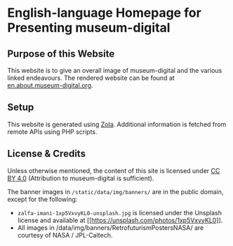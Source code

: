 # English-language Homepage for Presenting museum-digital

## Purpose of this Website

This website is to give an overall image of museum-digital and the various linked endeavours. The rendered website can be found at [en.about.museum-digital.org](https://en.about.museum-digital.org/).

## Setup

This website is generated using [Zola](https://www.getzola.org/). Additional information is fetched from remote APIs using PHP scripts.

## License & Credits

Unless otherwise mentioned, the content of this site is licensed under [CC BY 4.0](https://creativecommons.org/licenses/by/4.0/) (Attribution to museum-digital is sufficient).

The banner images in `/static/data/img/banners/` are in the public domain, except for the following:

- `zalfa-imani-1xp5VxvyKL0-unsplash.jpg` is licensed under the Unsplash license and available at [[https://unsplash.com/photos/1xp5VxvyKL0]].
- All images in /data/img/banners/RetrofuturismPostersNASA/ are courtesy of NASA / JPL-Caltech.
